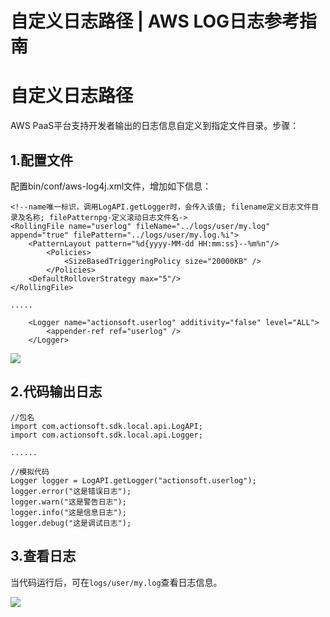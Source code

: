 # 自定义日志路径 | AWS LOG日志参考指南

# 自定义日志路径

AWS PaaS平台支持开发者输出的日志信息自定义到指定文件目录。步骤：

## 1.配置文件

配置bin/conf/aws-log4j.xml文件，增加如下信息：
    
    
    <!--name唯一标识，调用LogAPI.getLogger时，会传入该值; filename定义日志文件目录及名称; filePatternpg-定义滚动日志文件名->
    <RollingFile name="userlog" fileName="../logs/user/my.log" append="true" filePattern="../logs/user/my.log.%i">
        <PatternLayout pattern="%d{yyyy-MM-dd HH:mm:ss}--%m%n"/>
            <Policies>
                <SizeBasedTriggeringPolicy size="20000KB" />
            </Policies>
        <DefaultRolloverStrategy max="5"/>
    </RollingFile>
    
    .....
    
        <Logger name="actionsoft.userlog" additivity="false" level="ALL">
            <appender-ref ref="userlog" />
        </Logger>
    

![](https://docs.awspaas.com/reference-guide/aws-paas-log-reference-guide/appendix/log1.png)

## 2.代码输出日志
    
    
    //包名
    import com.actionsoft.sdk.local.api.LogAPI;
    import com.actionsoft.sdk.local.api.Logger;
    
    ......
    
    //模拟代码
    Logger logger = LogAPI.getLogger("actionsoft.userlog");
    logger.error("这是错误日志");
    logger.warn("这是警告日志");
    logger.info("这是信息日志");
    logger.debug("这是调试日志");
    

## 3.查看日志

当代码运行后，可在`logs/user/my.log`查看日志信息。

![](https://docs.awspaas.com/reference-guide/aws-paas-log-reference-guide/appendix/log2.png)